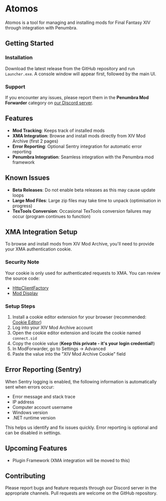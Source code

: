 # Atomos

Atomos is a tool for managing and installing mods for Final Fantasy XIV through integration with Penumbra.

## Getting Started

### Installation

Download the latest release from the GitHub repository and run `Launcher.exe`. A console window will appear first, followed by the main UI.

### Support

If you encounter any issues, please report them in the **Penumbra Mod Forwarder** category on [our Discord server](https://discord.gg/rtGXwMn7pX).

## Features

- **Mod Tracking**: Keeps track of installed mods
- **XMA Integration**: Browse and install mods directly from XIV Mod Archive (first 2 pages)
- **Error Reporting**: Optional Sentry integration for automatic error reporting
- **Penumbra Integration**: Seamless integration with the Penumbra mod framework

## Known Issues

- **Beta Releases**: Do not enable beta releases as this may cause update loops
- **Large Mod Files**: Large zip files may take time to unpack (optimisation in progress)
- **TexTools Conversion**: Occasional TexTools conversion failures may occur (program continues to function)

## XMA Integration Setup

To browse and install mods from XIV Mod Archive, you'll need to provide your XMA authentication cookie.

### Security Note
Your cookie is only used for authenticated requests to XMA. You can review the source code:
- [HttpClientFactory](https://github.com/CouncilOfTsukuyomi/PMF.CommonLib/blob/main/CommonLib/Factory/XmaHttpClientFactory.cs)
- [Mod Display](https://github.com/CouncilOfTsukuyomi/PMF.CommonLib/blob/main/CommonLib/Services/XmaModDisplay.cs)

### Setup Steps

1. Install a cookie editor extension for your browser (recommended: [Cookie Editor](https://cookie-editor.com/))
2. Log into your XIV Mod Archive account
3. Open the cookie editor extension and locate the cookie named `connect.sid`
4. Copy the cookie value (**Keep this private - it's your login credential!**)
5. In ModForwarder, go to Settings → Advanced
6. Paste the value into the "XIV Mod Archive Cookie" field

## Error Reporting (Sentry)

When Sentry logging is enabled, the following information is automatically sent when errors occur:
- Error message and stack trace
- IP address
- Computer account username
- Windows version
- .NET runtime version

This helps us identify and fix issues quickly. Error reporting is optional and can be disabled in settings.

## Upcoming Features
- Plugin Framework (XMA integration will be moved to this)

## Contributing

Please report bugs and feature requests through our Discord server in the appropriate channels. Pull requests are welcome on the GitHub repository.